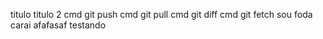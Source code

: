 titulo
titulo 2
cmd git push
cmd git pull
cmd git diff
cmd git fetch
sou foda carai
afafasaf
testando
